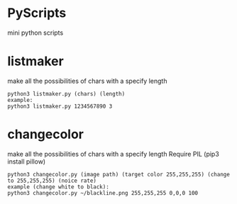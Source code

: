 # PyScripts
mini python scripts

# listmaker
make all the possibilities of chars with a specify length
```
python3 listmaker.py (chars) (length)
example:
python3 listmaker.py 1234567890 3
```

# changecolor
make all the possibilities of chars with a specify length
Require PIL (pip3 install pillow)
```
python3 changecolor.py (image path) (target color 255,255,255) (change to 255,255,255) (noice rate)
example (change white to black):
python3 changecolor.py ~/blackline.png 255,255,255 0,0,0 100
```



